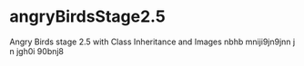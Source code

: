 # angryBirdsStage2.5
Angry Birds stage 2.5 with Class Inheritance and Images
nbhb mniji9jn9jnn j n jgh0i 90bnj8